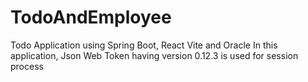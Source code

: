 # TodoAndEmployee
Todo Application using Spring Boot, React Vite and Oracle
In this application, Json Web Token having version 0.12.3 is used for session process
